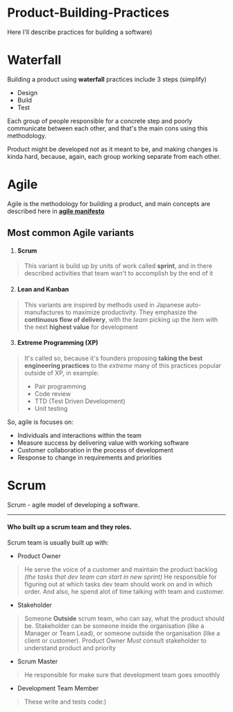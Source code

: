 # Product-Building-Practices
Here I'll describe practices for building a software)

# Waterfall
Building a product using **waterfall** practices include 3 steps (simplify)
* Design
* Build
* Test

Each group of people responsible for a concrete step and poorly communicate between each other,
and that's the main cons using this methodology.

Product might be developed not as it meant to be, and making changes is kinda hard,
because, again, each group working separate from each other.

# Agile

Agile is the methodology for building a product, and main concepts are described here in [**agile manifesto**](http://agilemanifesto.org/)

## Most common Agile variants

1. #### Scrum
> This variant is build up by units of work called **sprint**,
and in there described activities that team wan't to accomplish by the end of it

2. #### Lean and Kanban
> This variants are inspired by methods used in Japanese auto-manufactures to maximize productivity.
They emphasize the **continuous flow of delivery**, with the *team* picking up the item with the next **highest value** for development

3. #### Extreme Programming (XP)
> It's called so, because it's founders proposing **taking the best engineering practices** to the *extreme*
many of this practices popular outside of XP, in example:
> - Pair programming
> - Code review
> - TTD (Test Driven Development)
> - Unit testing

So, agile is focuses on:
* Individuals and interactions within the team
* Measure success by delivering value with working software
* Customer collaboration in the process of development
* Response to change in requirements and priorities


# Scrum
Scrum - agile model of developing a software.

---

#### Who built up a scrum team and they roles.

Scrum team is usually built up with:

* Product Owner
> He serve the voice of a customer and maintain the product backlog *(the tasks that dev team can start in new sprint)*
He responsible for figuring out at which tasks dev team should work on and in which order. And also, he spend alot of time talking with team and customer.
* Stakeholder
> Someone **Outside** scrum team, who can say, what the product should be. Stakeholder can be someone inside the organisation (like a Manager or Team Lead), or someone outside the organisation (like a client or customer).
Product Owner *Must* consult stakeholder to understand product and priority
* Scrum Master
> He responsible for make sure that development team goes smoothly
* Development Team Member
> These write and tests code:)
